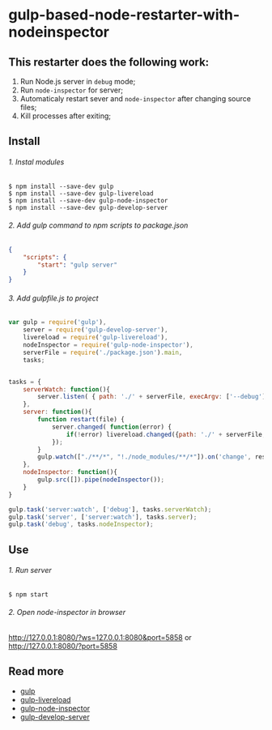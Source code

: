 # gulp-based-node-restarter-with-nodeinspector #

## This restarter does the following work: ##

1. Run Node.js server in `debug` mode;
2. Run `node-inspector` for server;
3. Automaticaly restart sever and `node-inspector` after changing source files;
4. Kill processes after exiting;


## Install ##

###### 1. Instal modules ######
```
$ npm install --save-dev gulp
$ npm install --save-dev gulp-livereload
$ npm install --save-dev gulp-node-inspector
$ npm install --save-dev gulp-develop-server
```

###### 2. Add gulp command to npm scripts to package.json ######
```json
{
	"scripts": {
		"start": "gulp server"
	}
}
```

###### 3. Add gulpfile.js to project ######
```js
var gulp = require('gulp'),
	server = require('gulp-develop-server'),
	livereload = require('gulp-livereload'),
	nodeInspector = require('gulp-node-inspector'),
	serverFile = require('./package.json').main,
	tasks;


tasks = {
	serverWatch: function(){
		server.listen( { path: './' + serverFile, execArgv: ['--debug'] }, livereload.listen );
	},
	server: function(){
		function restart(file) {
			server.changed( function(error) {
				if(!error) livereload.changed({path: './' + serverFile, execArgv: ['--debug']});
			});
		}
		gulp.watch(["./**/*", "!./node_modules/**/*"]).on('change', restart);
	},
	nodeInspector: function(){
		gulp.src([]).pipe(nodeInspector());
	}
}

gulp.task('server:watch', ['debug'], tasks.serverWatch);
gulp.task('server', ['server:watch'], tasks.server);
gulp.task('debug', tasks.nodeInspector);
```

## Use ##
###### 1. Run server ######
```
$ npm start
```

###### 2. Open node-inspector in browser ######
<http://127.0.0.1:8080/?ws=127.0.0.1:8080&port=5858>
or <http://127.0.0.1:8080/?port=5858>

## Read more ##

* [gulp](<https://www.npmjs.com/package/gulp>)
* [gulp-livereload](<https://www.npmjs.com/package/gulp-livereload>)
* [gulp-node-inspector](<https://www.npmjs.com/package/gulp-node-inspector>)
* [gulp-develop-server](<https://www.npmjs.com/package/gulp-develop-server>)